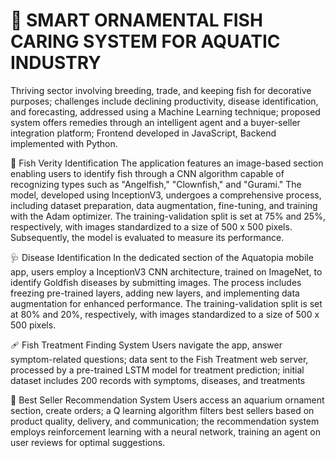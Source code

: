 # 🐠 SMART ORNAMENTAL FISH CARING SYSTEM FOR AQUATIC INDUSTRY
Thriving sector involving breeding, trade, and keeping fish for decorative purposes; challenges include declining productivity, disease identification, and forecasting, addressed using a Machine Learning technique; proposed system offers remedies through an intelligent agent and a buyer-seller integration platform; Frontend developed in JavaScript, Backend implemented with Python.

🧬 Fish Verity Identification
The application features an image-based section enabling users to identify fish through a CNN algorithm capable of recognizing types such as "Angelfish," "Clownfish," and "Gurami." The model, developed using InceptionV3, undergoes a comprehensive process, including dataset preparation, data augmentation, fine-tuning, and training with the Adam optimizer. The training-validation split is set at 75% and 25%, respectively, with images standardized to a size of 500 x 500 pixels. Subsequently, the model is evaluated to measure its performance.

🩺 Disease Identification
In the dedicated section of the Aquatopia mobile app, users employ a InceptionV3 CNN architecture, trained on ImageNet, to identify Goldfish diseases by submitting images. The process includes freezing pre-trained layers, adding new layers, and implementing data augmentation for enhanced performance. The training-validation split is set at 80% and 20%, respectively, with images standardized to a size of 500 x 500 pixels.

🩹 Fish Treatment Finding System
Users navigate the app, answer symptom-related questions; data sent to the Fish Treatment web server, processed by a pre-trained LSTM model for treatment prediction; initial dataset includes 200 records with symptoms, diseases, and treatments

📝 Best Seller Recommendation System
Users access an aquarium ornament section, create orders; a Q learning algorithm filters best sellers based on product quality, delivery, and communication; the recommendation system employs reinforcement learning with a neural network, training an agent on user reviews for optimal suggestions.
